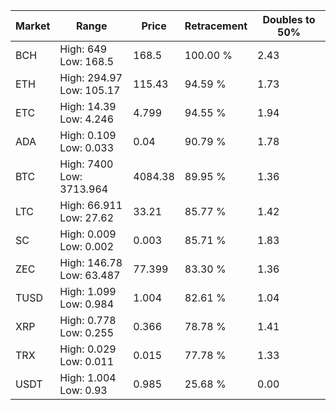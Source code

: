 | Market | Range | Price| Retracement | Doubles to 50% |
| --- | --- | --- | --- | --- |
| BCH | High: 649<br />Low: 168.5 | 168.5 | 100.00 % | 2.43 |
| ETH | High: 294.97<br />Low: 105.17 | 115.43 | 94.59 % | 1.73 |
| ETC | High: 14.39<br />Low: 4.246 | 4.799 | 94.55 % | 1.94 |
| ADA | High: 0.109<br />Low: 0.033 | 0.04 | 90.79 % | 1.78 |
| BTC | High: 7400<br />Low: 3713.964 | 4084.38 | 89.95 % | 1.36 |
| LTC | High: 66.911<br />Low: 27.62 | 33.21 | 85.77 % | 1.42 |
| SC | High: 0.009<br />Low: 0.002 | 0.003 | 85.71 % | 1.83 |
| ZEC | High: 146.78<br />Low: 63.487 | 77.399 | 83.30 % | 1.36 |
| TUSD | High: 1.099<br />Low: 0.984 | 1.004 | 82.61 % | 1.04 |
| XRP | High: 0.778<br />Low: 0.255 | 0.366 | 78.78 % | 1.41 |
| TRX | High: 0.029<br />Low: 0.011 | 0.015 | 77.78 % | 1.33 |
| USDT | High: 1.004<br />Low: 0.93 | 0.985 | 25.68 % | 0.00 |
